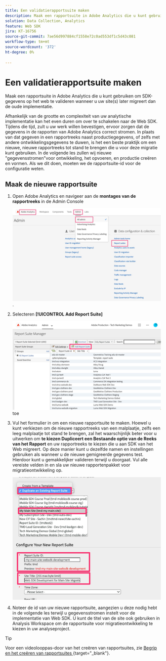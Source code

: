 ```yaml
---
title: Een validatierapportsuite maken
description: Maak een rapportsuite in Adobe Analytics die u kunt gebruiken om SDK-gegevens op het web te valideren wanneer u uw site(s) later migreert dan de oude implementatie.
solution: Data Collection, Analytics
feature: Web SDK
jira: KT-16756
source-git-commit: 7ae56d997884cf1558e72c0ad553df1c5d43c081
workflow-type: tm+mt
source-wordcount: '372'
ht-degree: 0%

---
```


# Een validatierapportsuite maken

Maak een rapportsuite in Adobe Analytics die u kunt gebruiken om SDK-gegevens op het web te valideren wanneer u uw site(s) later migreert dan de oude implementatie.

Afhankelijk van de grootte en complexiteit van uw analytische implementatie kan het even duren om over te schakelen naar de Web SDK. Tijdens die tijd, zult u uw werk willen bevestigen, ervoor zorgen dat de gegevens in de rapporten van Adobe Analytics correct stromen. In plaats van dat gegeven in een rapportreeks naast productiegegevens, of zelfs met andere ontwikkelingsgegevens te duwen, is het een beste praktijk om een nieuwe, nieuwe rapportreeks tot stand te brengen die u voor deze migratie kunt gebruiken. In de volgende les zullen wij nieuwe &quot;gegevensstromen&quot;voor ontwikkeling, het opvoeren, en productie creëren en vormen. Als we dit doen, moeten we de rapportsuite-id voor de configuratie weten.

## Maak de nieuwe rapportsuite

1. Open Adobe Analytics en navigeer aan de **montages van de rapportreeks** in de Admin Console

   ![ Admin Console ](assets/aa-admin-console.jpg).

1. Selecteren **[!UICONTROL Add Report Suite]**

   ![ voeg rapportreeks ](assets/add-report-suite.jpg) toe

1. Vul het formulier in om een nieuwe rapportsuite te maken. Hoewel u kunt verkiezen om de nieuwe rapportreeks van een malplaatje, zelfs een leeg malplaatje tot stand te brengen, zal het waarschijnlijk beter voor u uitwerken om **te kiezen Dupliceert een Bestaande optie van de Reeks van het Rapport** en uw rapportreeks te kiezen die u aan SDK van het Web migreert. Op deze manier kunt u dezelfde namen en instellingen gebruiken als wanneer u de nieuwe gemigreerde gegevens test. Hierdoor kunt u gemakkelijker valideren terwijl u doorgaat. Vul alle vereiste velden in en sla uw nieuwe rapportenpakket voor migratieontwikkeling op.

   ![ Nieuwe reeks van het het rapport van de migratieontwikkeling ](assets/new-websdk-validation-report-suite.jpg)

1. Noteer de id van uw nieuwe rapportsuite, aangezien u deze nodig hebt in de volgende les terwijl u gegevensstromen instelt voor de implementatie van Web SDK. U kunt de titel van de site ook gebruiken in Analysis Workspace om de rapportsuite voor migratieontwikkeling te kiezen in uw analyseproject.

>[!TIP]
>
>Voor een videolooppas-door van het creëren van rapportsuites, zie [ Begrip en het creëren van rapportsuites ](https://experienceleague.adobe.com/en/docs/analytics-learn/tutorials/intro-to-analytics/analytics-basics/understanding-and-creating-report-suites) {target="_blank"}.


